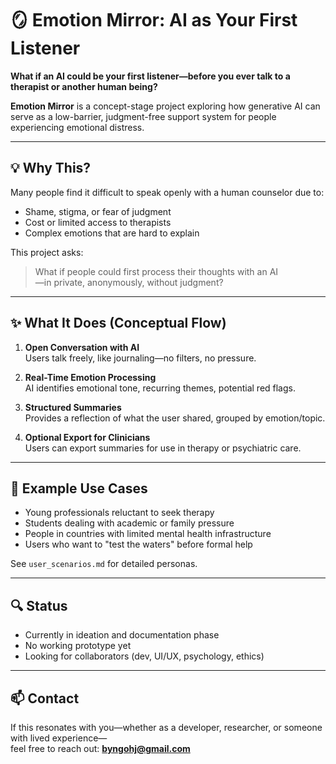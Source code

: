 # 🪞 Emotion Mirror: AI as Your First Listener

**What if an AI could be your first listener—before you ever talk to a therapist or another human being?**

**Emotion Mirror** is a concept-stage project exploring how generative AI can serve as a low-barrier, judgment-free support system for people experiencing emotional distress.

---

## 💡 Why This?

Many people find it difficult to speak openly with a human counselor due to:
- Shame, stigma, or fear of judgment
- Cost or limited access to therapists
- Complex emotions that are hard to explain

This project asks:
> What if people could first process their thoughts with an AI  
> —in private, anonymously, without judgment?

---

## ✨ What It Does (Conceptual Flow)

1. **Open Conversation with AI**  
   Users talk freely, like journaling—no filters, no pressure.

2. **Real-Time Emotion Processing**  
   AI identifies emotional tone, recurring themes, potential red flags.

3. **Structured Summaries**  
   Provides a reflection of what the user shared, grouped by emotion/topic.

4. **Optional Export for Clinicians**  
   Users can export summaries for use in therapy or psychiatric care.

---

## 👥 Example Use Cases

- Young professionals reluctant to seek therapy  
- Students dealing with academic or family pressure  
- People in countries with limited mental health infrastructure  
- Users who want to "test the waters" before formal help

See `user_scenarios.md` for detailed personas.

---

## 🔍 Status

- Currently in ideation and documentation phase  
- No working prototype yet  
- Looking for collaborators (dev, UI/UX, psychology, ethics)

---

## 📫 Contact

If this resonates with you—whether as a developer, researcher, or someone with lived experience—  
feel free to reach out: **byngohj@gmail.com**

